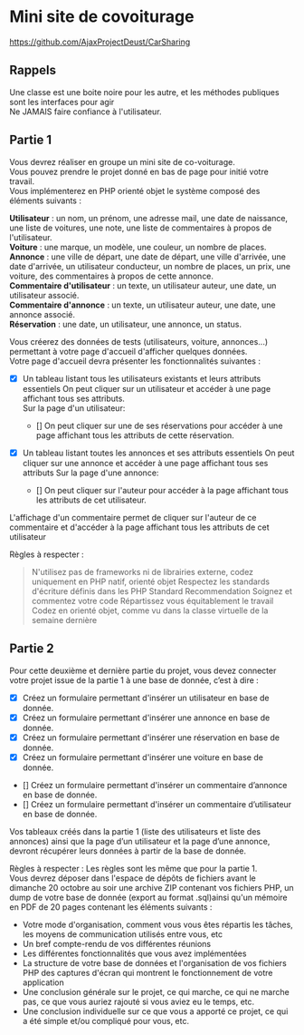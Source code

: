 # Mini site de covoiturage
https://github.com/AjaxProjectDeust/CarSharing

## Rappels
Une classe est une boite noire pour les autre, et les méthodes publiques sont les interfaces pour agir  
Ne JAMAIS faire confiance à l'utilisateur.

## Partie 1  
Vous devrez réaliser en groupe un mini site de co-voiturage.  
Vous pouvez prendre le projet donné en bas de page pour initié votre travail.  
Vous implémenterez en PHP orienté objet le système composé des éléments suivants :  

**Utilisateur** : un nom, un prénom, une adresse mail, une date de naissance, une liste de voitures, une note, une liste de commentaires à propos de l'utilisateur.  
**Voiture** : une marque, un modèle, une couleur, un nombre de places.  
**Annonce** : une ville de départ, une date de départ, une ville d'arrivée, une date d'arrivée, un utilisateur conducteur, un nombre de places, un prix, une voiture, des commentaires à propos de cette annonce.  
**Commentaire d'utilisateur** : un texte, un utilisateur auteur, une date, un utilisateur associé.  
**Commentaire d'annonce** : un texte, un utilisateur auteur, une date, une annonce associé.  
**Réservation** : une date, un utilisateur, une annonce, un status.  

Vous créerez des données de tests (utilisateurs, voiture, annonces...) permettant à votre page d'accueil d'afficher quelques données.  
Votre page d'accueil devra présenter les fonctionnalités suivantes :

- [x] Un tableau listant tous les utilisateurs existants et leurs attributs essentiels
On peut cliquer sur un utilisateur et accéder à une page affichant tous ses attributs.  
    Sur la page d'un utilisateur:  
    - [] On peut cliquer sur une de ses réservations pour accéder à une page affichant tous les attributs de cette réservation.  

- [x] Un tableau listant toutes les annonces et ses attributs essentiels
On peut cliquer sur une annonce et accéder à une page affichant tous ses attributs
    Sur la page d'une annonce:  
    - [] On peut cliquer sur l'auteur pour accéder à la page affichant tous les attributs de cet utilisateur.  

L'affichage d'un commentaire permet de cliquer sur l'auteur de ce commentaire et d'accéder à la page affichant tous les attributs de cet utilisateur

Règles à respecter :  
> N'utilisez pas de frameworks ni de librairies externe, codez uniquement en PHP natif, orienté objet
Respectez les standards d'écriture définis dans les PHP Standard Recommendation
Soignez et commentez votre code
Répartissez vous équitablement le travail
Codez en orienté objet, comme vu dans la classe virtuelle de la semaine dernière

## Partie 2  
Pour cette deuxième et dernière partie du projet, vous devez connecter votre projet issue de la partie 1 à une base de donnée, c’est à dire :

- [x] Créez un formulaire permettant d'insérer un utilisateur en base de donnée.  
- [x] Créez un formulaire permettant d'insérer une annonce en base de donnée.  
- [x] Créez un formulaire permettant d'insérer une réservation en base de donnée.  
- [x] Créez un formulaire permettant d'insérer une voiture en base de donnée.  
- [] Créez un formulaire permettant d'insérer un commentaire d’annonce en base de donnée.  
- [] Créez un formulaire permettant d'insérer un commentaire d’utilisateur en base de donnée. 

Vos tableaux créés dans la partie 1 (liste des utilisateurs et liste des annonces) ainsi que la page d’un utilisateur et la page d’une annonce, devront récupérer leurs données à partir de la base de donnée.

Règles à respecter :
Les règles sont les même que pour la partie 1.  
Vous devrez déposer dans l'espace de dépôts de fichiers avant le dimanche 20 octobre au soir une archive ZIP contenant vos fichiers PHP, un dump de votre base de donnée  (export au format .sql)ainsi qu'un mémoire en PDF de 20 pages contenant les éléments suivants :

- Votre mode d'organisation, comment vous vous êtes répartis les tâches, les moyens de communication utilisés entre vous, etc
- Un bref compte-rendu de vos différentes réunions
- Les différentes fonctionnalités que vous avez implémentées
- La structure de votre base de données et l'organisation de vos fichiers PHP
des captures d'écran qui montrent le fonctionnement de votre application
- Une conclusion générale sur le projet, ce qui marche, ce qui ne marche pas, ce que vous auriez rajouté si vous aviez eu le temps, etc.
- Une conclusion individuelle sur ce que vous a apporté ce projet, ce qui a été simple et/ou compliqué pour vous, etc.